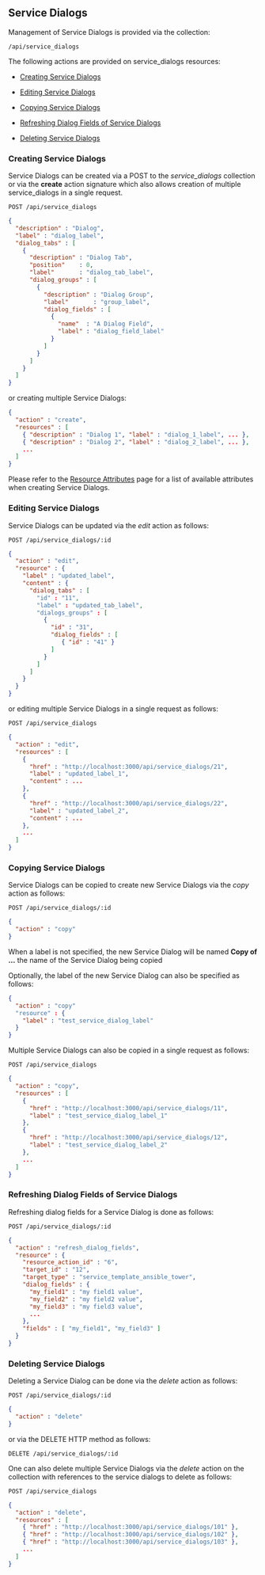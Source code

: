 ---
---

## Service Dialogs

Management of Service Dialogs is provided via the collection:

``` data
/api/service_dialogs
```

The following actions are provided on service\_dialogs resources:

  - [Creating Service Dialogs](#creating-service-dialogs)

  - [Editing Service Dialogs](#editing-service-dialogs)

  - [Copying Service Dialogs](#copying-service-dialogs)

  - [Refreshing Dialog Fields of Service
    Dialogs](#refreshing-dialog-fields-service-dialogs)

  - [Deleting Service Dialogs](#deleting-service-dialogs)

### Creating Service Dialogs

Service Dialogs can be created via a POST to the *service\_dialogs*
collection or via the **create** action signature which also allows
creation of multiple service\_dialogs in a single request.

``` data
POST /api/service_dialogs
```

``` json
{
  "description" : "Dialog",
  "label" : "dialog_label",
  "dialog_tabs" : [
    {
      "description" : "Dialog Tab",
      "position"    : 0,
      "label"       : "dialog_tab_label",
      "dialog_groups" : [
        {
          "description" : "Dialog Group",
          "label"       : "group_label",
          "dialog_fields" : [
            {
              "name"  : "A Dialog Field",
              "label" : "dialog_field_label"
            }
          ]
        }
      ]
    }
  ]
}
```

or creating multiple Service Dialogs:

``` json
{
  "action" : "create",
  "resources" : [
    { "description" : "Dialog 1", "label" : "dialog_1_label", ... },
    { "description" : "Dialog 2", "label" : "dialog_2_label", ... },
    ...
  ]
}
```

<div class="note">

Please refer to the [Resource
Attributes](../appendices/resource_attributes.html#service_dialogs) page
for a list of available attributes when creating Service Dialogs.

</div>

### Editing Service Dialogs

Service Dialogs can be updated via the *edit* action as follows:

``` data
POST /api/service_dialogs/:id
```

``` json
{
  "action" : "edit",
  "resource" : {
    "label" : "updated_label",
    "content" : {
      "dialog_tabs" : [
        "id" : "11",
        "label" : "updated_tab_label",
        "dialogs_groups" : [
          {
            "id" : "31",
            "dialog_fields" : [
               { "id" : "41" }
            ]
          }
        ]
      ]
    }
  }
}
```

or editing multiple Service Dialogs in a single request as follows:

``` data
POST /api/service_dialogs
```

``` json
{
  "action" : "edit",
  "resources" : [
    {
      "href" : "http://localhost:3000/api/service_dialogs/21",
      "label" : "updated_label_1",
      "content" : ...
    },
    {
      "href" : "http://localhost:3000/api/service_dialogs/22",
      "label" : "updated_label_2",
      "content" : ...
    },
    ...
  ]
}
```

### Copying Service Dialogs

Service Dialogs can be copied to create new Service Dialogs via the
*copy* action as follows:

``` data
POST /api/service_dialogs/:id
```

``` json
{
  "action" : "copy"
}
```

When a label is not specified, the new Service Dialog will be named
**Copy of …​** the name of the Service Dialog being copied

Optionally, the label of the new Service Dialog can also be specified as
follows:

``` json
{
  "action" : "copy"
  "resource" : {
    "label" : "test_service_dialog_label"
  }
}
```

Multiple Service Dialogs can also be copied in a single request as
follows:

    POST /api/service_dialogs

``` json
{
  "action" : "copy",
  "resources" : [
    {
      "href" : "http://localhost:3000/api/service_dialogs/11",
      "label" : "test_service_dialog_label_1"
    },
    {
      "href" : "http://localhost:3000/api/service_dialogs/12",
      "label" : "test_service_dialog_label_2"
    },
    ...
  ]
}
```

### Refreshing Dialog Fields of Service Dialogs

Refreshing dialog fields for a Service Dialog is done as follows:

    POST /api/service_dialogs/:id

``` json
{
  "action" : "refresh_dialog_fields",
  "resource" : {
    "resource_action_id" : "6",
    "target_id" : "12",
    "target_type" : "service_template_ansible_tower",
    "dialog_fields" : {
      "my_field1" : "my field1 value",
      "my_field2" : "my field2 value",
      "my_field3" : "my field3 value",
      ...
    },
    "fields" : [ "my_field1", "my_field3" ]
  }
}
```

### Deleting Service Dialogs

Deleting a Service Dialog can be done via the *delete* action as
follows:

``` data
POST /api/service_dialogs/:id
```

``` json
{
  "action" : "delete"
}
```

or via the DELETE HTTP method as follows:

``` data
DELETE /api/service_dialogs/:id
```

One can also delete multiple Service Dialogs via the *delete* action on
the collection with references to the service dialogs to delete as
follows:

``` data
POST /api/service_dialogs
```

``` json
{
  "action" : "delete",
  "resources" : [
    { "href" : "http://localhost:3000/api/service_dialogs/101" },
    { "href" : "http://localhost:3000/api/service_dialogs/102" },
    { "href" : "http://localhost:3000/api/service_dialogs/103" },
    ...
  ]
}
```

